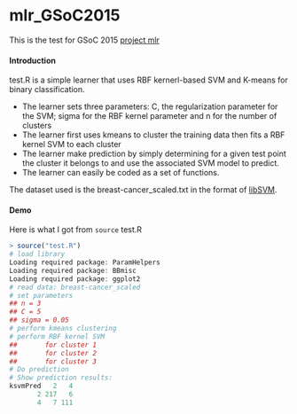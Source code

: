 # mlr_GSoC2015
This is the test for GSoC 2015 [project mlr](https://github.com/berndbischl/mlr/wiki/GSOC-2015:-Implement-several-ensemble-SVMs-in-mlr)

#### Introduction
test.R is a simple learner that uses RBF kernerl-based SVM and K-means for binary classification.
* The learner sets three parameters: C, the regularization parameter for the SVM; sigma for the RBF kernel parameter and n for the number of clusters
* The learner first uses kmeans to cluster the training data then fits a RBF kernel SVM to each cluster
* The learner make prediction by simply determining for a given test point the cluster it belongs to and use the associated SVM model to predict.
* The learner can easily be coded as a set of functions.

The dataset used is the breast-cancer_scaled.txt in the format of [libSVM](http://www.csie.ntu.edu.tw/~cjlin/libsvmtools/datasets/binary.html).

#### Demo
Here is what I got from `source` test.R

```R
> source("test.R")
# load library
Loading required package: ParamHelpers
Loading required package: BBmisc
Loading required package: ggplot2
# read data: breast-cancer_scaled
# set parameters
## n = 3
## C = 5
## sigma = 0.05
# perform kmeans clustering
# perform RBF kernel SVM
##       for cluster 1
##       for cluster 2
##       for cluster 3
# Do prediction
# Show prediction results:
ksvmPred   2   4
       2 217   6
       4   7 111
```
